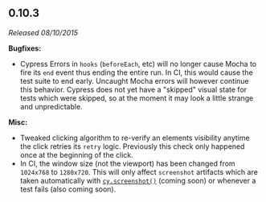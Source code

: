 ## 0.10.3

_Released 08/10/2015_

**Bugfixes:**

- Cypress Errors in `hooks` (`beforeEach`, etc) will no longer cause Mocha to
  fire its `end` event thus ending the entire run. In CI, this would cause the
  test suite to end early. Uncaught Mocha errors will however continue this
  behavior. Cypress does not yet have a "skipped" visual state for tests which
  were skipped, so at the moment it may look a little strange and unpredictable.

**Misc:**

- Tweaked clicking algorithm to re-verify an elements visibility anytime the
  click retries its `retry` logic. Previously this check only happened once at
  the beginning of the click.
- In CI, the window size (not the viewport) has been changed from `1024x768` to
  `1280x720`. This will only affect `screenshot` artifacts which are taken
  automatically with [`cy.screenshot()`](/api/commands/screenshot) (coming soon)
  or whenever a test fails (also coming soon).
